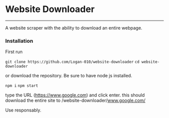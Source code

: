 # Website Downloader

---

A website scraper with the ability to download an entire webpage. 

### Installation

First run

`git clone https://github.com/Logan-010/website-downloader`
`cd website-downloader`

or download the repository.
Be sure to have node js installed.

`npm i`
`npm start`

type the URL (https://www.google.com) and click enter.
this should download the entire site to /website-downloader/www.google.com/

Use responsably.

